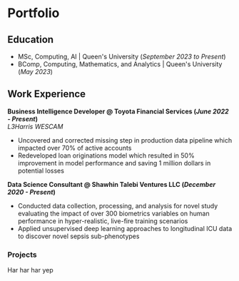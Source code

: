 # Portfolio

## Education							       		
- MSc, Computing, AI	| Queen's University (_September 2023 to Present_)	 			        		
- BComp, Computing, Mathematics, and Analytics | Queen's University (_May 2023_)

## Work Experience
**Business Intelligence Developer @ Toyota Financial Services (_June 2022 - Present_)** <br />
_L3Harris WESCAM_
- Uncovered and corrected missing step in production data pipeline which impacted over 70% of active accounts
- Redeveloped loan originations model which resulted in 50% improvement in model performance and saving 1 million dollars in potential losses

**Data Science Consultant @ Shawhin Talebi Ventures LLC (_December 2020 - Present_)**
- Conducted data collection, processing, and analysis for novel study evaluating the impact of over 300 biometrics variables on human performance in hyper-realistic, live-fire training scenarios
- Applied unsupervised deep learning approaches to longitudinal ICU data to discover novel sepsis sub-phenotypes

### Projects
Har har har
yep
